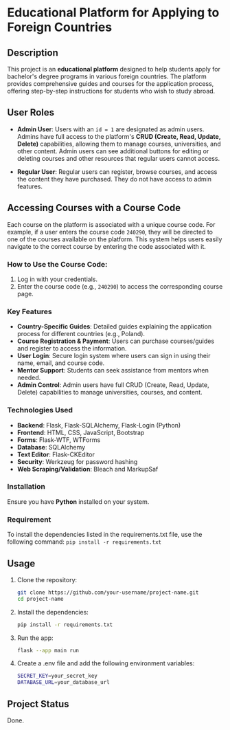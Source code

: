 
# Educational Platform for Applying to Foreign Countries

## Description
This project is an **educational platform** designed to help students apply for bachelor's degree programs in various foreign countries. The platform provides comprehensive guides and courses for the application process, offering step-by-step instructions for students who wish to study abroad.

## User Roles

- **Admin User**: Users with an `id = 1` are designated as admin users. Admins have full access to the platform's **CRUD (Create, Read, Update, Delete)** capabilities, allowing them to manage courses, universities, and other content. Admin users can see additional buttons for editing or deleting courses and other resources that regular users cannot access.

- **Regular User**: Regular users can register, browse courses, and access the content they have purchased. They do not have access to admin features.

## Accessing Courses with a Course Code

Each course on the platform is associated with a unique course code. For example, if a user enters the course code `240290`, they will be directed to one of the courses available on the platform. This system helps users easily navigate to the correct course by entering the code associated with it. 

### How to Use the Course Code:
1. Log in with your credentials.
2. Enter the course code (e.g., `240290`) to access the corresponding course page.


### Key Features
- **Country-Specific Guides**: Detailed guides explaining the application process for different countries (e.g., Poland).
- **Course Registration & Payment**: Users can purchase courses/guides and register to access the information.
- **User Login**: Secure login system where users can sign in using their name, email, and course code.
- **Mentor Support**: Students can seek assistance from mentors when needed.
- **Admin Control**: Admin users have full CRUD (Create, Read, Update, Delete) capabilities to manage universities, courses, and content.

### Technologies Used
- **Backend**: Flask, Flask-SQLAlchemy, Flask-Login (Python)
- **Frontend**: HTML, CSS, JavaScript, Bootstrap
- **Forms**: Flask-WTF, WTForms
- **Database**: SQLAlchemy
- **Text Editor**: Flask-CKEditor
- **Security**: Werkzeug for password hashing
- **Web Scraping/Validation**: Bleach and MarkupSaf

### Installation
Ensure you have **Python** installed on your system.

### Requirement
To install the dependencies listed in the requirements.txt file, use the following command: 
`pip install -r requirements.txt`

## Usage
1. Clone the repository:
   ```bash
   git clone https://github.com/your-username/project-name.git
   cd project-name

2. Install the dependencies:
   ```bash
   pip install -r requirements.txt

3. Run the app:
   ```bash
   flask --app main run
   
4. Create a .env file and add the following environment variables:
   ```bash
   SECRET_KEY=your_secret_key
   DATABASE_URL=your_database_url

## Project Status
Done.


